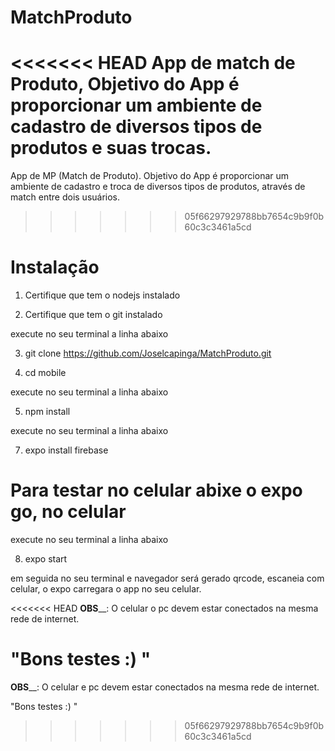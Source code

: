 # MatchProduto
<<<<<<< HEAD
App de match de Produto, Objetivo do App é proporcionar um ambiente de cadastro de diversos tipos de produtos e suas trocas.
=======
App de MP (Match de Produto).
Objetivo do App é proporcionar um ambiente de cadastro e troca de diversos tipos de produtos, através de match entre dois usuários.
>>>>>>> 05f66297929788bb7654c9b9f0b60c3c3461a5cd


# Instalação 

1. Certifique que tem o nodejs instalado

2. Certifique que tem o git instalado

execute no seu terminal a linha abaixo 

3. git clone https://github.com/Joselcapinga/MatchProduto.git

4. cd mobile

execute no seu terminal a linha abaixo

5. npm install

execute no seu terminal a linha abaixo

7. expo install firebase

# Para testar no celular abixe o expo go, no celular

execute no seu terminal a linha abaixo

8. expo start

em seguida no seu terminal e navegador será gerado qrcode, escaneia com celular, o expo carregara o app no seu celular.

<<<<<<< HEAD
**OBS**__: O celular o pc devem estar conectados na mesma rede de internet.

"Bons testes :) "
=======
**OBS**__: O celular e pc devem estar conectados na mesma rede de internet.

"Bons testes :) "

>>>>>>> 05f66297929788bb7654c9b9f0b60c3c3461a5cd
